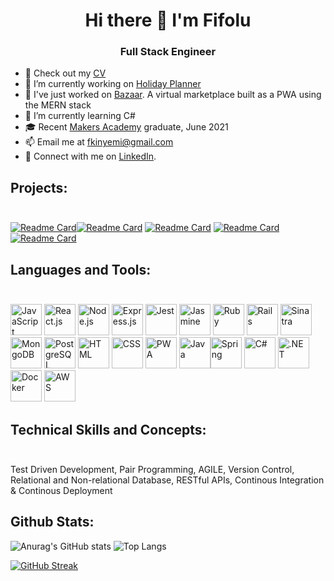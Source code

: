 <H1 align="center"> Hi there 👋 I'm Fifolu </H1>

<h3 align="center"> Full Stack Engineer</h3>


- 🔭 Check out my [CV](https://docs.google.com/document/d/1XKxh4i6kSPCxaAI-ucrX8tynkpkx1Zbn/edit?usp=sharing&ouid=110710628566394359574&rtpof=true&sd=true)
- 🔭 I’m currently working on [Holiday Planner](https://github.com/fizzy-fifs/Holiday-Planner-Server)
- 🔧 I've just worked on  [Bazaar](https://github.com/fizzy-fifs/bazaar-client). A virtual marketplace built as a PWA using the MERN stack
- 🌱 I’m currently learning C#
- 🎓 Recent [Makers Academy](https://makers.tech) graduate, June 2021
- 📫 Email me at fkinyemi@gmail.com
- 🔗 Connect with me on [LinkedIn](https://www.linkedin.com/in/fifolu-akinyemi-ab377752/).


## Projects: <br><br>
[![Readme Card](https://github-readme-stats.vercel.app/api/pin/?username=fizzy-fifs&repo=bazaar-client&show_icons=true&theme=tokyonight)](https://github.com/fizzy-fifs/bazaar-client)[![Readme Card](https://github-readme-stats.vercel.app/api/pin/?username=fizzy-fifs&repo=bazaar-server&show_icons=true&theme=tokyonight)](https://github.com/fizzy-fifs/bazaar-server) [![Readme Card](https://github-readme-stats.vercel.app/api/pin/?username=fizzy-fifs&repo=Acebook&show_icons=true&theme=tokyonight)](https://github.com/fizzy-fifs/Acebook) [![Readme Card](https://github-readme-stats.vercel.app/api/pin/?username=fizzy-fifs&repo=Bank-Tech-Test&show_icons=true&theme=tokyonight)](https://github.com/fizzy-fifs/Bank-Tech-Test) [![Readme Card](https://github-readme-stats.vercel.app/api/pin/?username=fizzy-fifs&repo=NoteApp&show_icons=true&theme=tokyonight)](https://github.com/fizzy-fifs/NoteApp)

## Languages and Tools:<br><br>
<img src="https://cdn.svgporn.com/logos/javascript.svg" width="50" height="50" alt="JavaScript" /> <img src="https://cdn.svgporn.com/logos/react.svg" width="50" height="50" alt="React.js" /> <img src="https://cdn.svgporn.com/logos/nodejs.svg" width="50" height="50" alt="Node.js" /> <img src="https://cdn.svgporn.com/logos/express.svg" width="50" height="50" alt="Express.js" /> <img src="https://cdn.svgporn.com/logos/jest.svg" width="50" height="50" alt="Jest" /> <img src="https://cdn.svgporn.com/logos/jasmine.svg" width="50" height="50" alt="Jasmine" /> <img src="https://cdn.svgporn.com/logos/ruby.svg" width="50" height="50" alt="Ruby" /> <img src="https://cdn.svgporn.com/logos/rails.svg" width="50" height="50" alt="Rails" /> <img src="https://cdn.svgporn.com/logos/sinatra.svg" width="50" height="50" alt="Sinatra" /> <img src="https://cdn.svgporn.com/logos/mongodb.svg" width="50" height="50" alt="MongoDB" /> <img src="https://cdn.svgporn.com/logos/postgresql.svg" width="50" height="50" alt="PostgreSQL" /> <img src="https://cdn.svgporn.com/logos/html-5.svg" width="50" height="50" alt="HTML" /> <img src="https://cdn.svgporn.com/logos/css-3.svg" width="50" height="50" alt="CSS" /> <img src="https://cdn.svgporn.com/logos/pwa.svg" width="50" height="50" alt="PWA" /> <img src="https://cdn.svgporn.com/logos/java.svg" width="50" height="50" alt="Java"><img src="https://cdn.svgporn.com/logos/spring-icon.svg" width="50" height="50" alt="Spring"> <img src="https://cdn.svgporn.com/logos/c-sharp.svg" width="50" height="50" alt="C#"> <img src="https://cdn.svgporn.com/logos/dotnet.svg" width="50" height="50" alt=".NET"> <img src="https://cdn.svgporn.com/logos/docker-icon.svg" width="50" height="50" alt="Docker"> <img src="https://cdn.svgporn.com/logos/aws.svg" width="50" height="50" alt="AWS">

## Technical Skills and Concepts: <br><br>
Test Driven Development, Pair Programming, AGILE, Version Control, Relational and Non-relational Database, RESTful APIs, Continous Integration & Continous Deployment

## Github Stats:
![Anurag's GitHub stats](https://github-readme-stats.vercel.app/api?username=fizzy-fif&count_private=true&show_icons=true&theme=tokyonight) ![Top Langs](https://github-readme-stats.vercel.app/api/top-langs/?username=fizzy-fifs&langs_count=10&layout=compact&theme=tokyonight)

[![GitHub Streak](https://github-readme-streak-stats.herokuapp.com/?user=fizzy-fifs&theme=dark)](https://git.io/streak-stats)

